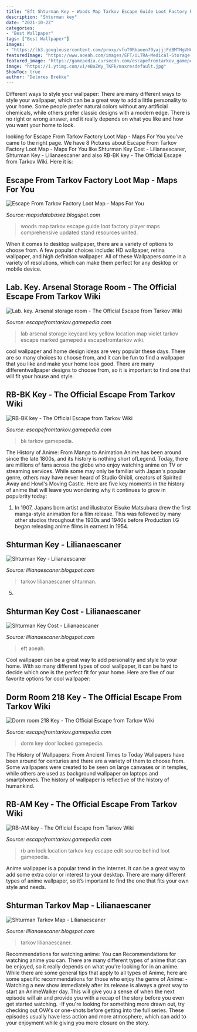```yaml
---
title: "Eft Shturman Key ~ Woods Map Tarkov Escape Guide Loot Factory Player Maps Comprehensive Updated Stand Resources United"
description: "Shturman key"
date: "2021-10-22"
categories:
- "Best Wallpaper"
tags: ["Best Wallpaper"]
images:
- "https://lh3.googleusercontent.com/proxy/vfuT0Rbaoen70yajjjFdBMTHgVNCJVcFtcuHRK0DTwnRGUcACJSnH01E45UdjObcrFlVtDFk0LSMOjjQEoSgS_ySb7R2-QE0_cDVfxnZEKyUGZ3zPzLl7J-x8YCfXEuMLT3Ea0AaP2Vbq_MjGf9f8D8seHT0pCOAyAO0X5jRUdDD7nhTRpTqeAZxsN5T75TxLcrP3piHUz8kGBCEAOJOgNlK_783JuEVGJ9zFPLILiM7Mh10M3nABb3DMya0ljZF2E5-UH8=w1200-h630-p-k-no-nu"
featuredImage: "https://www.aoeah.com/images/EFT/ULTRA-Medical-Storage-Key.png"
featured_image: "https://gamepedia.cursecdn.com/escapefromtarkov_gamepedia/thumb/a/ad/RB-AM_lock_location.png/800px-RB-AM_lock_location.png?version=6a1efecaa8a6698a0f95b34a8d2658dc"
image: "https://i.ytimg.com/vi/eBaZWy_TKFk/maxresdefault.jpg"
ShowToc: true
author: "Delores Brekke"
---
```



Different ways to style your wallpaper:
There are many different ways to style your wallpaper, which can be a great way to add a little personality to your home. Some people prefer natural colors without any artificial chemicals, while others prefer classic designs with a modern edge. There is no right or wrong answer, and it really depends on what you like and how you want your home to look.

	

		
looking for Escape From Tarkov Factory Loot Map - Maps For You you've came to the right page. We have 8 Pictures about Escape From Tarkov Factory Loot Map - Maps For You like Shturman Key Cost - Lilianaescaner, Shturman Key - Lilianaescaner and also RB-BK key - The Official Escape from Tarkov Wiki. Here it is:
		
    
## Escape From Tarkov Factory Loot Map - Maps For You

<img loading=lazy src="https://forums.uwsgaming.com/uploads/monthly_2018_12/1282752842_Woods2.png.95c779b9a734f24f407d5e105dc88dbc.png" onerror="this.onerror=null;this.src='https://tse2.mm.bing.net/th?id=OIP.fd-k5sbAinFSAkZ3SIvC0gHaH8&amp;pid=15.1';" alt="Escape From Tarkov Factory Loot Map - Maps For You">

_Source: mapsdatabasez.blogspot.com_

>woods map tarkov escape guide loot factory player maps comprehensive updated stand resources united. 

	

When it comes to desktop wallpaper, there are a variety of options to choose from. A few popular choices include: HD wallpaper, retina wallpaper, and high definition wallpaper. All of these Wallpapers come in a variety of resolutions, which can make them perfect for any desktop or mobile device. 

    
## Lab. Key. Arsenal Storage Room - The Official Escape From Tarkov Wiki

<img loading=lazy src="https://gamepedia.cursecdn.com/escapefromtarkov_gamepedia/thumb/0/02/Lab_Storage_Location.png/252px-Lab_Storage_Location.png?version=9c2f8d0f28e15bdb4574254c8920f5df" onerror="this.onerror=null;this.src='https://tse1.mm.bing.net/th?id=OIP.ZrhPP38Zc7VGfINlVBow6wAAAA&amp;pid=15.1';" alt="Lab. key. Arsenal storage room - The Official Escape from Tarkov Wiki">

_Source: escapefromtarkov.gamepedia.com_

>lab arsenal storage keycard key yellow location map violet tarkov escape marked gamepedia escapefromtarkov wiki. 

	

cool wallpaper and home design ideas are very popular these days. There are so many choices to choose from, and it can be fun to find a wallpaper that you like and make your home look good. There are many differentwallpaper designs to choose from, so it is important to find one that will fit your house and style.

    
## RB-BK Key - The Official Escape From Tarkov Wiki

<img loading=lazy src="https://gamepedia.cursecdn.com/escapefromtarkov_gamepedia/thumb/6/6c/RB-BK_lock_location.png/800px-RB-BK_lock_location.png?version=1519127adf147a538d41f1747056b130" onerror="this.onerror=null;this.src='https://tse2.mm.bing.net/th?id=OIP.L-RxZ26LkxEvhytTOyYIeAHaDi&amp;pid=15.1';" alt="RB-BK key - The Official Escape from Tarkov Wiki">

_Source: escapefromtarkov.gamepedia.com_

>bk tarkov gamepedia. 

	

The History of Anime: From Manga to Animation
Anime has been around since the late 1800s, and its history is nothing short ofLegend. Today, there are millions of fans across the globe who enjoy watching anime on TV or streaming services. While some may only be familiar with Japan's popular genre, others may have never heard of Studio Ghibli, creators of Spirited Away and Howl's Moving Castle. Here are five key moments in the history of anime that will leave you wondering why it continues to grow in popularity today:
1) In 1907, Japans born artist and illustrator Eisuke Matsubara drew the first manga-style animation for a film release. This was followed by many other studios throughout the 1930s and 1940s before Production I.G began releasing anime films in earnest in 1954.

    
## Shturman Key - Lilianaescaner

<img loading=lazy src="https://lh3.googleusercontent.com/proxy/vfuT0Rbaoen70yajjjFdBMTHgVNCJVcFtcuHRK0DTwnRGUcACJSnH01E45UdjObcrFlVtDFk0LSMOjjQEoSgS_ySb7R2-QE0_cDVfxnZEKyUGZ3zPzLl7J-x8YCfXEuMLT3Ea0AaP2Vbq_MjGf9f8D8seHT0pCOAyAO0X5jRUdDD7nhTRpTqeAZxsN5T75TxLcrP3piHUz8kGBCEAOJOgNlK_783JuEVGJ9zFPLILiM7Mh10M3nABb3DMya0ljZF2E5-UH8=w1200-h630-p-k-no-nu" onerror="this.onerror=null;this.src='https://tse4.mm.bing.net/th?id=OIP.d9i1p4nE_zM1jHwdD8nBCAHaE7&amp;pid=15.1';" alt="Shturman Key - Lilianaescaner">

_Source: lilianaescaner.blogspot.com_

>tarkov lilianaescaner shturman. 

	

5.

    
## Shturman Key Cost - Lilianaescaner

<img loading=lazy src="https://www.aoeah.com/images/EFT/ULTRA-Medical-Storage-Key.png" onerror="this.onerror=null;this.src='https://tse4.mm.bing.net/th?id=OIP.6_ZLndWOiSm8w3UOLNE4WAAAAA&amp;pid=15.1';" alt="Shturman Key Cost - Lilianaescaner">

_Source: lilianaescaner.blogspot.com_

>eft aoeah. 

	

Cool wallpaper can be a great way to add personality and style to your home. With so many different types of cool wallpaper, it can be hard to decide which one is the perfect fit for your home. Here are five of our favorite options for cool wallpaper: 

    
## Dorm Room 218 Key - The Official Escape From Tarkov Wiki

<img loading=lazy src="https://gamepedia.cursecdn.com/escapefromtarkov_gamepedia/thumb/7/71/Room218-door.png/450px-Room218-door.png?version=163c20ba75611a52fd463c0088cf592b" onerror="this.onerror=null;this.src='https://tse4.mm.bing.net/th?id=OIP.F_U4qeC1JBwX7OBPp0bZNQAAAA&amp;pid=15.1';" alt="Dorm room 218 Key - The Official Escape from Tarkov Wiki">

_Source: escapefromtarkov.gamepedia.com_

>dorm key door locked gamepedia. 

	

The History of Wallpapers: From Ancient Times to Today
Wallpapers have been around for centuries and there are a variety of them to choose from. Some wallpapers were created to be seen on large canvases or in temples, while others are used as background wallpaper on laptops and smartphones. The history of wallpaper is reflective of the history of humankind.

    
## RB-AM Key - The Official Escape From Tarkov Wiki

<img loading=lazy src="https://gamepedia.cursecdn.com/escapefromtarkov_gamepedia/thumb/a/ad/RB-AM_lock_location.png/800px-RB-AM_lock_location.png?version=6a1efecaa8a6698a0f95b34a8d2658dc" onerror="this.onerror=null;this.src='https://tse4.mm.bing.net/th?id=OIP.5YuYjfZ5kXtsauvtUlEEEwHaDi&amp;pid=15.1';" alt="RB-AM key - The Official Escape from Tarkov Wiki">

_Source: escapefromtarkov.gamepedia.com_

>rb am lock location tarkov key escape edit source behind loot gamepedia. 

	

Anime wallpaper is a popular trend in the internet. It can be a great way to add some extra color or interest to your desktop. There are many different types of anime wallpaper, so it’s important to find the one that fits your own style and needs.

    
## Shturman Tarkov Map - Lilianaescaner

<img loading=lazy src="https://i.ytimg.com/vi/eBaZWy_TKFk/maxresdefault.jpg" onerror="this.onerror=null;this.src='https://tse2.mm.bing.net/th?id=OIP.MTSPz3stHQHMbVS3VYClyQHaEK&amp;pid=15.1';" alt="Shturman Tarkov Map - Lilianaescaner">

_Source: lilianaescaner.blogspot.com_

>tarkov lilianaescaner. 

	

Recommendations for watching anime: You can
Recommendations for watching anime you can. There are many different types of anime that can be enjoyed, so it really depends on what you're looking for in an anime. While there are some general tips that apply to all types of Anime, here are some specific recommendations for those who enjoy the genre of Anime: 
-Watching a new show immediately after its release is always a great way to start an AnimeWalker day. This will give you a sense of when the next episode will air and provide you with a recap of the story before you even get started watching. 
-If you're looking for something more drawn out, try checking out OVA's or one-shots before getting into the full series. These episodes usually have less action and more atmosphere, which can add to your enjoyment while giving you more closure on the story.

